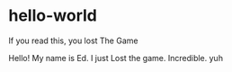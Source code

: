 # hello-world
If you read this, you lost The Game

Hello! My name is Ed. I just Lost the game. Incredible. yuh
